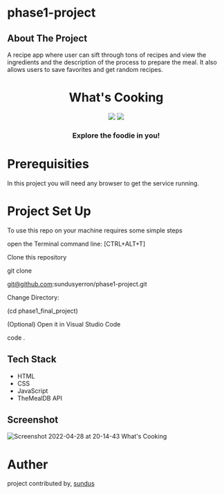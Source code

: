 # phase1-project
## About The Project

A recipe app where user can sift through tons of recipes and view the ingredients and the description of the process to prepare the meal. It also allows users to save favorites and get random recipes.


<h1 align="center">What's Cooking</h1>
<p align="center">
   <img src="https://forthebadge.com/images/badges/built-with-love.svg" />
   <img src="https://forthebadge.com/images/badges/made-with-javascript.svg" />
</p>
<h3 align="center">Explore the foodie in you!</h3>

# Prerequisities

In this project you will need any browser to get the service running.

 # Project Set Up

To use this repo on your machine requires some simple steps

open the Terminal command line: [CTRL+ALT+T]

Clone this repository

git clone

git@github.com:sundusyerron/phase1-project.git

Change Directory:

(cd phase1_final_project)

(Optional) Open it in Visual Studio Code

code .

## Tech Stack

- HTML
- CSS
- JavaScript
- TheMealDB API

## Screenshot

![Screenshot 2022-04-28 at 20-14-43 What's Cooking](https://user-images.githubusercontent.com/77227201/165779453-b5127b24-a533-4f61-ac20-96bf3b7a18e3.png)
# Auther
project contributed by,
[sundus](https://github.com/sundusyerron/phase1-project)

